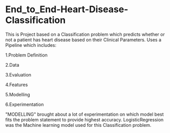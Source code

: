 # End_to_End-Heart-Disease-Classification 

This is Project based on a Classification problem which predicts whether or not a patient has heart disease based on their Clinical Parameters.
Uses a Pipeline which includes:

  1.Problem Definition
  
  2.Data
  
  3.Evaluation
  
  4.Features
  
  5.Modelling
  
  6.Experimentation

"MODELLING" brought about a lot of experimentation on which model best fits the problem statement to provide highest accuracy.
LogisticRegression was the Machine learning model used for this Classification problem.
